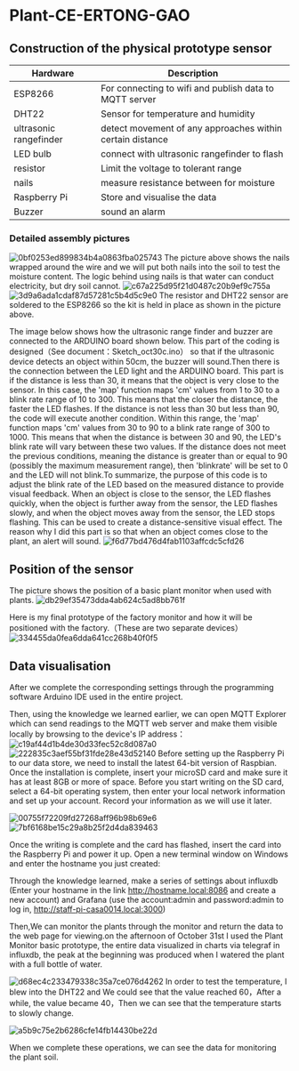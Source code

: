# Plant-CE-ERTONG-GAO



## Construction of the physical prototype sensor

| Hardware | Description |
| --- | --- |
| ESP8266 | For connecting to wifi and publish data to MQTT server |
| DHT22 | Sensor for temperature and humidity |
| ultrasonic rangefinder | detect movement of any approaches within certain distance |
| LED bulb | connect with ultrasonic rangefinder to flash |
| resistor | Limit the voltage to tolerant range |
| nails | measure resistance between for moisture |
| Raspberry Pi | Store and visualise the data |
| Buzzer | sound an alarm |

### Detailed assembly pictures
![0bf0253ed899834b4a0863fba025743](https://github.com/youdianhaoxiao/Plant-CE-ERTONG-GAO/assets/146217421/9bc5b5bd-1f87-4d1b-a60e-48ea1bd62277)
The picture above shows the nails wrapped around the wire and we will put both nails into the soil to test the moisture content. The logic behind using nails is that water can conduct electricity, but dry soil cannot.
![c67a225d95f21d0487c20b9ef9c755a](https://github.com/youdianhaoxiao/Plant-CE-ERTONG-GAO/assets/146217421/d33fdc7d-7dcd-4b05-aa20-a7b36706f32d)
![3d9a6ada1cdaf87d57281c5b4d5c9e0](https://github.com/youdianhaoxiao/Plant-CE-ERTONG-GAO/assets/146217421/714d0538-0cbc-474e-8643-c5a14e5768a3)
The resistor and DHT22 sensor are soldered to the ESP8266 so the kit is held in place as shown in the picture above.

The image below shows how the ultrasonic range finder and buzzer are connected to the ARDUINO board shown below. This part of the coding is designed（See document：Sketch_oct30c.ino） so that if the ultrasonic device detects an object within 50cm, the buzzer will sound.Then there is the connection between the LED light and the ARDUINO board. This part is if the distance is less than 30, it means that the object is very close to the sensor. In this case, the 'map' function maps 'cm' values from 1 to 30 to a blink rate range of 10 to 300. This means that the closer the distance, the faster the LED flashes.
If the distance is not less than 30 but less than 90, the code will execute another condition. Within this range, the 'map' function maps 'cm' values from 30 to 90 to a blink rate range of 300 to 1000. This means that when the distance is between 30 and 90, the LED's blink rate will vary between these two values.
If the distance does not meet the previous conditions, meaning the distance is greater than or equal to 90 (possibly the maximum measurement range), then 'blinkrate' will be set to 0 and the LED will not blink.To summarize, the purpose of this code is to adjust the blink rate of the LED based on the measured distance to provide visual feedback. When an object is close to the sensor, the LED flashes quickly, when the object is further away from the sensor, the LED flashes slowly, and when the object moves away from the sensor, the LED stops flashing. This can be used to create a distance-sensitive visual effect.
The reason why I did this part is so that when an object comes close to the plant, an alert will sound. 
![f6d77bd476d4fab1103affcdc5cfd26](https://github.com/youdianhaoxiao/Plant-CE-ERTONG-GAO/assets/146217421/55d1d5c9-ca04-44ad-af97-511fadc7e47b)

## Position of the sensor
The picture shows the position of a basic plant monitor when used with plants.
![db29ef35473dda4ab624c5ad8bb761f](https://github.com/youdianhaoxiao/Plant-CE-ERTONG-GAO/assets/146217421/b6210bb2-b708-4427-9bc4-575e07864ddc)

Here is my final prototype of the factory monitor and how it will be positioned with the factory.（These are two separate devices）
![334455da0fea6dda641cc268b40f0f5](https://github.com/youdianhaoxiao/Plant-CE-ERTONG-GAO/assets/146217421/5da4c159-18ef-456e-85f0-a075e7b98be1)

## Data visualisation
After we complete the corresponding settings through the programming software Arduino IDE used in the entire project.

Then, using the knowledge we learned earlier, we can open MQTT Explorer which can send readings to the MQTT web server and make them visible locally by browsing to the device's IP address：
![c19af44d1b4de30d33fec52c8d087a0](https://github.com/youdianhaoxiao/Plant-CE-ERTONG-GAO/assets/146217421/ae13003d-ac1a-43d1-bc14-4882f90f3d7a)
![222835c3aef55bf31fde28e43d52140](https://github.com/youdianhaoxiao/Plant-CE-ERTONG-GAO/assets/146217421/86af4062-5063-4a9b-a38b-3cedb3fbf33e)
Before setting up the Raspberry Pi to our data store, we need to install the latest 64-bit version of Raspbian. Once the installation is complete, insert your microSD card and make sure it has at least 8GB or more of space. Before you start writing on the SD card, select a 64-bit operating system, then enter your local network information and set up your account. Record your information as we will use it later.

![00755f72209fd27268aff96b98b69e6](https://github.com/youdianhaoxiao/Plant-CE-ERTONG-GAO/assets/146217421/eab2dd43-c77c-451c-96ef-f2a8fb9c9a65)
![7bf6168be15c29a8b25f2d4da839463](https://github.com/youdianhaoxiao/Plant-CE-ERTONG-GAO/assets/146217421/bc9b05a1-723b-4b01-8641-c80f5bc1bd3d)


Once the writing is complete and the card has flashed, insert the card into the Raspberry Pi and power it up. Open a new terminal window on Windows and enter the hostname you just created:


Through the knowledge learned, make a series of settings about influxdb (Enter your hostname in the link http://hostname.local:8086 and create a new account) and Grafana (use the account:admin and password:admin to log in, http://staff-pi-casa0014.local:3000)

Then,We can monitor the plants through the monitor and return the data to the web page for viewing.on the afternoon of October 31st I used the Plant Monitor basic prototype, the entire data visualized in charts via telegraf in influxdb, the peak at the beginning was produced when I watered the plant with a full bottle of water.


![d68ec4c233479338c35a7ce076d4262](https://github.com/youdianhaoxiao/Plant-CE-ERTONG-GAO/assets/146217421/ef7e7a25-ff96-4594-bdfa-662610f4845c)
In order to test the temperature, I blew into the DHT22 and We could see that the value reached 60，After a while, the value became 40，Then we can see that the temperature starts to slowly change.

![a5b9c75e2b6286cfe14fb14430be22d](https://github.com/youdianhaoxiao/Plant-CE-ERTONG-GAO/assets/146217421/b040d530-3ca1-41f2-b548-78b9de34277d)

When we complete these operations, we can see the data for monitoring the plant soil.
